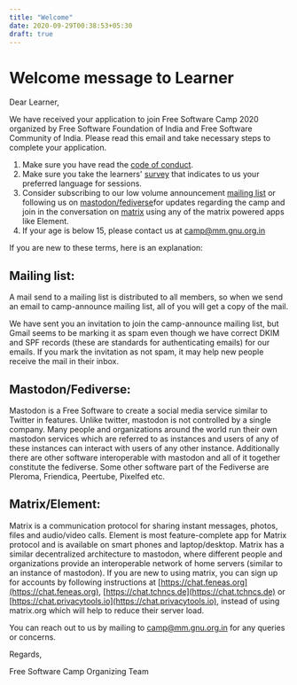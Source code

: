 ```yaml
---
title: "Welcome"
date: 2020-09-29T00:38:53+05:30
draft: true
---
```

# Welcome message to Learner

Dear Learner,  

We have received your application to join Free Software Camp 2020 organized by Free Software Foundation of India and Free Software Community of India. Please read this email and take necessary steps to complete your application.

1.  Make sure you have read the [code of conduct](https://camp.fsf.org.in/coc.html).
2.  Make sure you take the learners' [survey](https://ee.kobotoolbox.org/single/nxw4UE3B) that indicates to us your preferred language for sessions.
3.  Consider subscribing to our low volume announcement [mailing list](https://lists.fsci.in/postorius/lists/camp-announce.mm.gnu.org.in/) or following us on [mastodon/fediverse](https://social.masto.host/@fscamp>https://social.masto.host/@fscamp)for updates regarding the camp and join in the conversation on [matrix](https://matrix.to/#/#fscamp:poddery.com) using any of the matrix powered apps like Element.
4.  If your age is below 15, please contact us at [camp@mm.gnu.org.in](mailto:camp@mm.gnu.org.in)

If you are new to these terms, here is an explanation:

## Mailing list:

A mail send to a mailing list is distributed to all members, so when we send an email to camp-announce mailing list, all of you will get a copy of the mail.

We have sent you an invitation to join the camp-announce mailing list, but Gmail seems to be marking it as spam even though we have correct DKIM and SPF records (these are standards for authenticating emails) for our emails. If you mark the invitation as not spam, it may help new people receive the mail in their inbox.

## Mastodon/Fediverse:

Mastodon is a Free Software to create a social media service similar to Twitter in features. Unlike twitter, mastodon is not controlled by a single company. Many people and organizations around the world run their own mastodon services which are referred to as instances and users of any of these instances can interact with users of any other instance. Additionally there are other software interoperable with mastodon and all of it together constitute the fediverse. Some other software part of the Fediverse are Pleroma, Friendica, Peertube, Pixelfed etc.

## Matrix/Element:

Matrix is a communication protocol for sharing instant messages, photos, files and audio/video calls. Element is most feature-complete app for Matrix protocol and is available on smart phones and laptop/desktop. Matrix has a similar decentralized architecture to mastodon, where different people and organizations provide an interoperable network of home servers (similar to an instance of mastodon). If you are new to using matrix, you can sign up for accounts by following instructions at [https://chat.feneas.org](https://chat.feneas.org), [https://chat.tchncs.de](https://chat.tchncs.de) or [https://chat.privacytools.io](https://chat.privacytools.io), instead of using matrix.org which will help to reduce their server load.

You can reach out to us by mailing to [camp@mm.gnu.org.in](mailto:camp@mm.gnu.org.in) for any queries or concerns.

Regards,  

Free Software Camp Organizing Team
